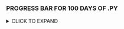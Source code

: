 
### PROGRESS BAR FOR 100 DAYS OF .PY

<details>
  <summary> CLICK TO EXPAND </summary>

| SECTION | PERCENTAGE | DONE |
| :---: | :---:| :---:|
|1 | 100% | -[x] |
|2 | 100% |[x] |
|3 | 100% |[x] |
|4 | 100% |[x] |
|5 | 100% |[x] |
|6 | 100% |[x] |
|7 | 50% |
|8 | 50% |
|9 | 0% |
|10 | 0% |
|11 | 0% |-[ ] |
|12 | 0% |-[] |
|13 | 100% |[x] |

</details>